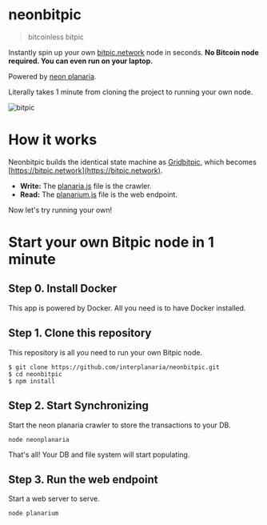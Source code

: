 # neonbitpic

> bitcoinless bitpic

Instantly spin up your own [bitpic.network](https://bitpic.network) node in seconds. **No Bitcoin node required. You can even run on your laptop.** 

Powered by [neon planaria](https://neon.planaria.network).

Literally takes 1 minute from cloning the project to running your own node.

![bitpic](bitpic.gif)


# How it works

Neonbitpic builds the identical state machine as [Gridbitpic](https://github.com/interplanaria/gridbitpic), which becomes [https://bitpic.network](https://bitpic.network).

- **Write:** The [planaria.js](planaria.js) file is the crawler.
- **Read:** The [planarium.js](planarium.js) file is the web endpoint.

Now let's try running your own!

# Start your own Bitpic node in 1 minute

## Step 0. Install Docker

This app is powered by Docker. All you need is to have Docker installed.

## Step 1. Clone this repository

This repository is all you need to run your own Bitpic node.

```
$ git clone https://github.com/interplanaria/neonbitpic.git
$ cd neonbitpic
$ npm install
```

## Step 2. Start Synchronizing

Start the neon planaria crawler to store the transactions to your DB.

```
node neonplanaria
```

That's all! Your DB and file system will start populating.

## Step 3. Run the web endpoint

Start a web server to serve.

```
node planarium
```
